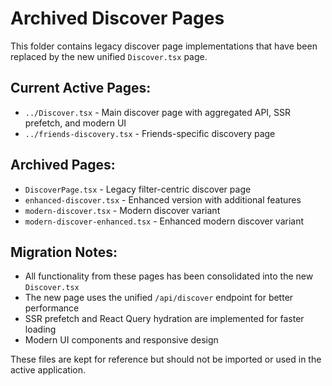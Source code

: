 # Archived Discover Pages

This folder contains legacy discover page implementations that have been replaced by the new unified `Discover.tsx` page.

## Current Active Pages:
- `../Discover.tsx` - Main discover page with aggregated API, SSR prefetch, and modern UI
- `../friends-discovery.tsx` - Friends-specific discovery page

## Archived Pages:
- `DiscoverPage.tsx` - Legacy filter-centric discover page
- `enhanced-discover.tsx` - Enhanced version with additional features  
- `modern-discover.tsx` - Modern discover variant
- `modern-discover-enhanced.tsx` - Enhanced modern discover variant

## Migration Notes:
- All functionality from these pages has been consolidated into the new `Discover.tsx`
- The new page uses the unified `/api/discover` endpoint for better performance
- SSR prefetch and React Query hydration are implemented for faster loading
- Modern UI components and responsive design

These files are kept for reference but should not be imported or used in the active application.
